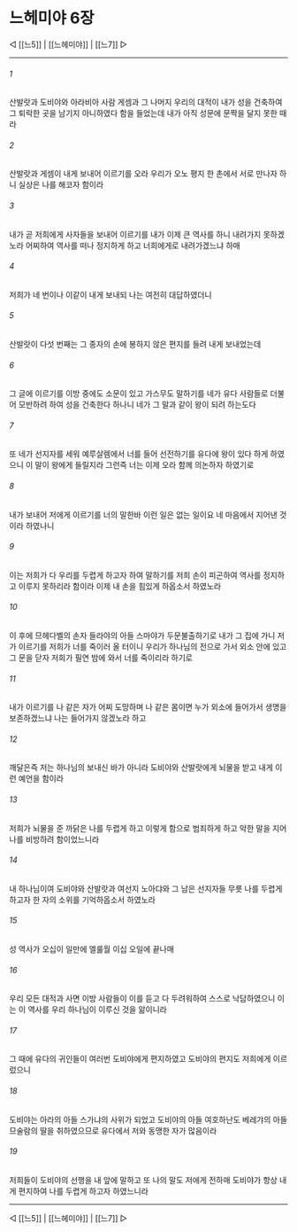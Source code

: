# 느헤미야 6장

◁ [[느5]] | [[느헤미야]] | [[느7]] ▷
***

###### 1
산발랏과 도비야와 아라비아 사람 게셈과 그 나머지 우리의 대적이 내가 성을 건축하여 그 퇴락한 곳을 남기지 아니하였다 함을 들었는데 내가 아직 성문에 문짝을 달지 못한 때라

###### 2
산발랏과 게셈이 내게 보내어 이르기를 오라 우리가 오노 평지 한 촌에서 서로 만나자 하니 실상은 나를 해코자 함이라

###### 3
내가 곧 저희에게 사자들을 보내어 이르기를 내가 이제 큰 역사를 하니 내려가지 못하겠노라 어찌하여 역사를 떠나 정지하게 하고 너희에게로 내려가겠느냐 하매

###### 4
저희가 네 번이나 이같이 내게 보내되 나는 여전히 대답하였더니

###### 5
산발랏이 다섯 번째는 그 종자의 손에 봉하지 않은 편지를 들려 내게 보내었는데

###### 6
그 글에 이르기를 이방 중에도 소문이 있고 가스무도 말하기를 네가 유다 사람들로 더불어 모반하려 하여 성을 건축한다 하나니 네가 그 말과 같이 왕이 되려 하는도다

###### 7
또 네가 선지자를 세워 예루살렘에서 너를 들어 선전하기를 유다에 왕이 있다 하게 하였으니 이 말이 왕에게 들릴지라 그런즉 너는 이제 오라 함께 의논하자 하였기로

###### 8
내가 보내어 저에게 이르기를 너의 말한바 이런 일은 없는 일이요 네 마음에서 지어낸 것이라 하였나니

###### 9
이는 저희가 다 우리를 두렵게 하고자 하여 말하기를 저희 손이 피곤하여 역사를 정지하고 이루지 못하리라 함이라 이제 내 손을 힘있게 하옵소서 하였노라

###### 10
이 후에 므헤다벨의 손자 들라야의 아들 스마야가 두문불출하기로 내가 그 집에 가니 저가 이르기를 저희가 너를 죽이러 올 터이니 우리가 하나님의 전으로 가서 외소 안에 있고 그 문을 닫자 저희가 필연 밤에 와서 너를 죽이리라 하기로

###### 11
내가 이르기를 나 같은 자가 어찌 도망하며 나 같은 몸이면 누가 외소에 들어가서 생명을 보존하겠느냐 나는 들어가지 않겠노라 하고

###### 12
깨달은즉 저는 하나님의 보내신 바가 아니라 도비야와 산발랏에게 뇌물을 받고 내게 이런 예언을 함이라

###### 13
저희가 뇌물을 준 까닭은 나를 두렵게 하고 이렇게 함으로 범죄하게 하고 악한 말을 지어 나를 비방하려 함이었느니라

###### 14
내 하나님이여 도비야와 산발랏과 여선지 노아댜와 그 남은 선지자들 무릇 나를 두렵게 하고자 한 자의 소위를 기억하옵소서 하였노라

###### 15
성 역사가 오십이 일만에 엘룰월 이십 오일에 끝나매

###### 16
우리 모든 대적과 사면 이방 사람들이 이를 듣고 다 두려워하여 스스로 낙담하였으니 이는 이 역사를 우리 하나님이 이루신 것을 앎이니라

###### 17
그 때에 유다의 귀인들이 여러번 도비야에게 편지하였고 도비야의 편지도 저희에게 이르렀으니

###### 18
도비야는 아라의 아들 스가냐의 사위가 되었고 도비야의 아들 여호하난도 베레갸의 아들 므술람의 딸을 취하였으므로 유다에서 저와 동맹한 자가 많음이라

###### 19
저희들이 도비야의 선행을 내 앞에 말하고 또 나의 말도 저에게 전하매 도비야가 항상 내게 편지하여 나를 두렵게 하고자 하였느니라

***
◁ [[느5]] | [[느헤미야]] | [[느7]] ▷